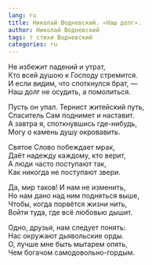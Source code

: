 ```yaml
---
lang: ru
title: Николай Водневский. «Наш долг».
author: Николай Водневский
tags: ☦ стихи Водневский
categories: ru
---
```


Не избежит падений и утрат,  
Кто всей душою к Господу стремится.  
И если видим, что споткнулся брат, —   
Наш долг не осудить, а помолиться.

Пусть он упал. Тернист житейский путь,  
Спаситель Сам поднимет и наставит.  
А завтра я, споткнувшись где-нибудь,  
Могу о камень душу окровавить.

Святое Слово побеждает мрак,  
Даёт надежду каждому, кто верит,  
А люди часто поступают так,  
Как никогда не поступают звери.

Да, мир таков! И нам не изменить,  
Но нам дано над ним подняться выше,  
Чтобы, когда порвётся жизни нить,  
Войти туда, где всё любовью дышит.

Одно, друзья, нам следует понять:  
Нас окружают дьявольские орды.  
О, лучше мне быть мытарем опять,  
Чем богачом самодовольно-гордым.
